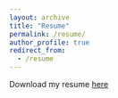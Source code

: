 ```yaml
---
layout: archive
title: "Resume"
permalink: /resume/
author_profile: true
redirect_from:
  - /resume
---
```


Download my resume [here](http://adamsallisong.github.io/files/adams_github_resume.pdf)
